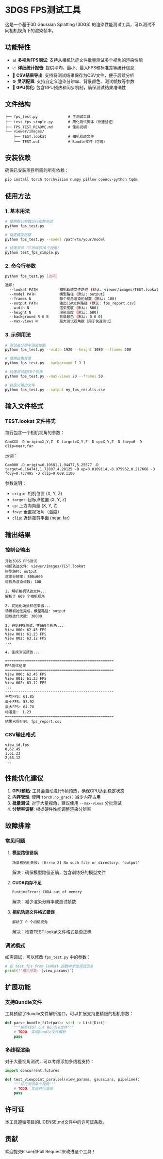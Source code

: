 # 3DGS FPS测试工具

这是一个基于3D Gaussian Splatting (3DGS) 的渲染性能测试工具，可以测试不同相机视角下的渲染帧率。

## 功能特性

- 📊 **多视角FPS测试**: 支持从相机轨迹文件批量测试多个视角的渲染性能
- 📈 **详细统计报告**: 提供平均、最小、最大FPS和标准差等统计信息
- 💾 **CSV结果导出**: 支持将测试结果保存为CSV文件，便于后续分析
- ⚙️ **灵活配置**: 支持自定义渲染分辨率、背景颜色、测试帧数等参数
- 🚀 **GPU优化**: 包含GPU预热和同步机制，确保测试结果准确性

## 文件结构

```
├── fps_test.py              # 主测试工具
├── test_fps_simple.py       # 简化测试脚本（快速验证）
├── FPS_TEST_README.md       # 使用说明
└── viewer/images/
    ├── TEST.lookat          # 相机轨迹文件
    └── TEST.out             # Bundle文件（可选）
```

## 安装依赖

确保已安装项目所需的所有依赖：

```bash
pip install torch torchvision numpy pillow opencv-python tqdm
```

## 使用方法

### 1. 基本用法

```bash
# 使用默认参数运行完整测试
python fps_test.py

# 指定模型路径
python fps_test.py --model /path/to/your/model

# 快速测试（只测试前10个视角）
python test_fps_simple.py
```

### 2. 命令行参数

```bash
python fps_test.py [选项]

选项:
  --lookat PATH          相机轨迹文件路径 (默认: viewer/images/TEST.lookat)
  --model PATH           模型路径 (默认: output)
  --frames N             每个视角渲染的帧数 (默认: 100)
  --output PATH          输出CSV文件路径 (默认: fps_report.csv)
  --width N              渲染宽度 (默认: 800)
  --height N             渲染高度 (默认: 600)
  --background R G B     背景颜色 (默认: 0 0 0)
  --max-views N          最大测试视角数（用于快速测试）
```

### 3. 示例用法

```bash
# 测试高分辨率渲染性能
python fps_test.py --width 1920 --height 1080 --frames 200

# 使用白色背景
python fps_test.py --background 1 1 1

# 快速测试前20个视角
python fps_test.py --max-views 20 --frames 50

# 自定义输出文件
python fps_test.py --output my_fps_results.csv
```

## 输入文件格式

### TEST.lookat 文件格式

每行包含一个相机视角的参数：

```
CamXXX -D origin=X,Y,Z -D target=X,Y,Z -D up=X,Y,Z -D fovy=θ -D clip=near,far
```

示例：
```
Cam000 -D origin=0.10681,1.94477,5.25577 -D target=0.164741,1.72807,4.28125 -D up=0.0109114,-0.975962,0.217666 -D fovy=0.737495 -D clip=0.009,1100
```

参数说明：
- `origin`: 相机位置 (X, Y, Z)
- `target`: 目标点位置 (X, Y, Z)
- `up`: 上方向向量 (X, Y, Z)
- `fovy`: 垂直视场角（弧度）
- `clip`: 近远裁剪平面 (near, far)

## 输出结果

### 控制台输出

```
开始3DGS FPS测试
相机轨迹文件: viewer/images/TEST.lookat
模型路径: output
渲染分辨率: 800x600
每视角渲染帧数: 100

1. 解析相机轨迹文件...
解析了 669 个相机视角

2. 初始化场景和渲染器...
场景初始化完成，模型路径: output
加载迭代次数: 30000

3. 开始FPS测试，共669个视角...
View 000: 62.45 FPS
View 001: 61.23 FPS
View 002: 63.12 FPS
...

4. 生成测试报告...

==================================================
FPS测试结果
==================================================
View 000: 62.45 FPS
View 001: 61.23 FPS
View 002: 63.12 FPS
...
--------------------------------------------------
平均FPS: 61.85
最小FPS: 58.92
最大FPS: 64.78
标准差:  1.23
==================================================
结果已保存到: fps_report.csv
```

### CSV输出格式

```csv
view_id,fps
0,62.45
1,61.23
2,63.12
...
```

## 性能优化建议

1. **GPU预热**: 工具会自动进行5帧预热，确保GPU达到稳定状态
2. **内存管理**: 使用 `torch.no_grad()` 减少内存占用
3. **批量测试**: 对于大量视角，建议使用 `--max-views` 分批测试
4. **分辨率调整**: 根据硬件性能调整渲染分辨率

## 故障排除

### 常见问题

1. **模型路径错误**
   ```
   场景初始化失败: [Errno 2] No such file or directory: 'output'
   ```
   解决：确保模型路径正确，包含训练好的模型文件

2. **CUDA内存不足**
   ```
   RuntimeError: CUDA out of memory
   ```
   解决：减少渲染分辨率或测试帧数

3. **相机轨迹文件格式错误**
   ```
   解析了 0 个相机视角
   ```
   解决：检查TEST.lookat文件格式是否正确

### 调试模式

如需调试，可以修改 `fps_test.py` 中的参数：

```python
# 在 test_fps_from_lookat 函数中添加调试信息
print(f"相机参数: {view_params}")
```

## 扩展功能

### 支持Bundle文件

工具预留了Bundle文件解析接口，可以扩展支持更精细的相机参数：

```python
def parse_bundle_file(path: str) -> List[Dict]:
    """解析TEST.out Bundle文件"""
    # TODO: 实现Bundle文件解析
    pass
```

### 多线程渲染

对于大量视角测试，可以考虑添加多线程支持：

```python
import concurrent.futures

def test_viewpoint_parallel(view_params, gaussians, pipeline):
    """并行测试单个视角"""
    # TODO: 实现并行渲染
    pass
```

## 许可证

本工具遵循项目的LICENSE.md文件中的许可证条款。

## 贡献

欢迎提交Issue和Pull Request来改进这个工具！ 